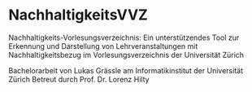 # NachhaltigkeitsVVZ
Nachhaltigkeits-Vorlesungsverzeichnis: Ein unterstützendes Tool zur Erkennung und Darstellung von Lehrveranstaltungen mit Nachhaltigkeitsbezug im Vorlesungsverzeichnis der Universität Zürich

Bachelorarbeit von Lukas Grässle am Informatikinstitut der Universität Zürich
Betreut durch Prof. Dr. Lorenz Hilty